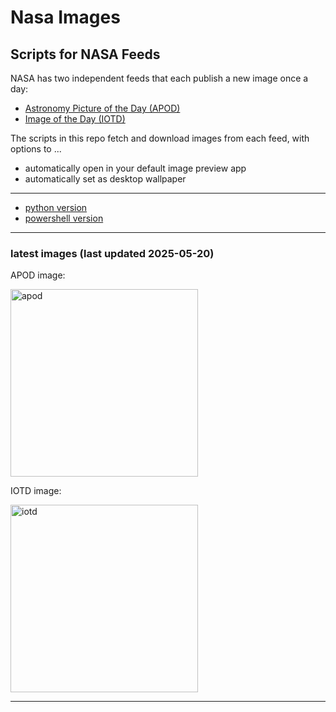 # Nasa Images

## Scripts for NASA Feeds

NASA has two independent feeds that each publish a new image once a day:

- [Astronomy Picture of the Day (APOD)](https://apod.nasa.gov/apod/)
- [Image of the Day (IOTD)](https://www.nasa.gov/image-of-the-day/)

The scripts in this repo fetch and download images from each feed, with options to ...

- automatically open in your default image preview app
- automatically set as desktop wallpaper

---

- [python version](./python/README.md)
- [powershell version](./powershell/README.md)

---

### latest images (last updated 2025-05-20)

APOD image:

<a href="https://apod.nasa.gov/apod/image/2505/MaunaKeaNight_Rogozinska_1295.jpg"><img alt="apod" src="https://apod.nasa.gov/apod/image/2505/MaunaKeaNight_Rogozinska_1295.jpg" height="300" /></a>

IOTD image:

<a href="https://www.nasa.gov/wp-content/uploads/2025/05/54521739963-b58dc96fbb-o.jpg"><img alt="iotd" src="https://www.nasa.gov/wp-content/uploads/2025/05/54521739963-b58dc96fbb-o.jpg" height="300" /></a>

---
